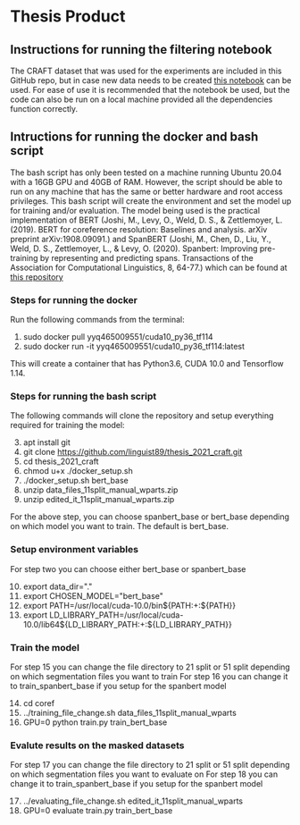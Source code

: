 # Thesis Product
## Instructions for running the filtering notebook
The CRAFT dataset that was used for the experiments are included in this GitHub repo, but in case new data needs to be created [this notebook](https://colab.research.google.com/drive/1TS7PDjWK3bSDwUd3u7TGozFRR4YYGvCD?usp=sharing) can be used. For ease of use it is recommended that the notebook be used, but the code can also be run on a local machine provided all the dependencies function correctly.
## Intructions for running the docker and bash script
The bash script has only been tested on a machine running Ubuntu 20.04 with a 16GB GPU and 40GB of RAM. However, the script should be able to run on any machine that has the same or better hardware and root access privileges. This bash script will create the environment and set the model up for training and/or evaluation. The model being used is the practical implementation of BERT (Joshi, M., Levy, O., Weld, D. S., & Zettlemoyer, L. (2019). BERT for coreference resolution: Baselines and analysis. arXiv preprint arXiv:1908.09091.) and SpanBERT (Joshi, M., Chen, D., Liu, Y., Weld, D. S., Zettlemoyer, L., & Levy, O. (2020). Spanbert: Improving pre-training by representing and predicting spans. Transactions of the Association for Computational Linguistics, 8, 64-77.) which can be found at [this repository](https://github.com/mandarjoshi90/coref.git) 

### Steps for running the docker
Run the following commands from the terminal:

1) sudo docker pull yyq465009551/cuda10_py36_tf114
2) sudo docker run -it yyq465009551/cuda10_py36_tf114:latest

This will create a container that has Python3.6, CUDA 10.0 and Tensorflow 1.14.

### Steps for running the bash script
The following commands will clone the repository and setup everything required for training the model:

3) apt install git
4) git clone https://github.com/linguist89/thesis_2021_craft.git
5) cd thesis_2021_craft
6) chmod u+x ./docker_setup.sh
7) ./docker_setup.sh bert_base
8) unzip data_files_11split_manual_wparts.zip
9) unzip edited_it_11split_manual_wparts.zip

For the above step, you can choose spanbert_base or bert_base depending on which model you want to train. The default is bert_base.

### Setup environment variables
For step two you can choose either bert_base or spanbert_base

10) export data_dir="."
11) export CHOSEN_MODEL="bert_base"
12) export PATH=/usr/local/cuda-10.0/bin${PATH:+:${PATH}}
13) export LD_LIBRARY_PATH=/usr/local/cuda-10.0/lib64${LD_LIBRARY_PATH:+:${LD_LIBRARY_PATH}}

### Train the model
For step 15 you can change the file directory to 21 split or 51 split depending on which segmentation files you want to train 
For step 16 you can change it to train_spanbert_base if you setup for the spanbert model

14) cd coref
15) ../training_file_change.sh data_files_11split_manual_wparts
16) GPU=0 python train.py train_bert_base

### Evalute results on the masked datasets
For step 17 you can change the file directory to 21 split or 51 split depending on which segmentation files you want to evaluate on
For step 18 you can change it to train_spanbert_base if you setup for the spanbert model

17) ../evaluating_file_change.sh edited_it_11split_manual_wparts
18) GPU=0 evaluate train.py train_bert_base
